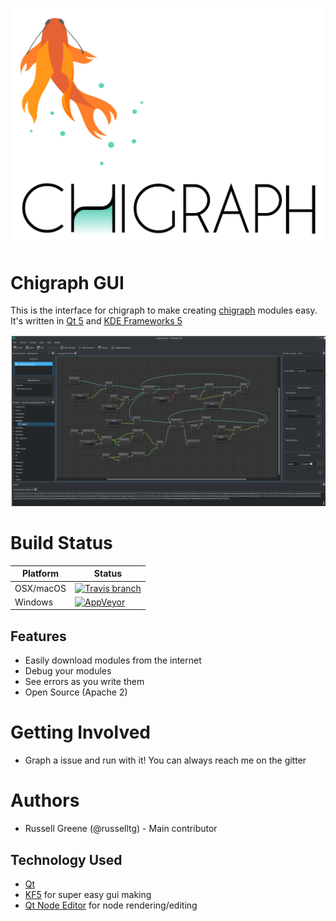 
![chigraph logo](doc/chigraph.png)

# Chigraph GUI
This is the interface for chigraph to make creating [chigraph](https://github.com/chigraph/chigraph) modules easy. It's written in  [Qt 5](https://www.qt.io) and [KDE Frameworks 5](https://api.kde.org/frameworks/index.html)


![screenshot](doc/looping.png)

# Build Status
| Platform  | Status                                                                           |
| --------- | -------------------------------------------------------------------------------- |
| OSX/macOS | [![Travis branch](https://img.shields.io/travis/chigraph/chigraph-gui/master.svg?style=flat-square)](https://travis-ci.org/chigraph/chigraph-gui) |
| Windows   | [![AppVeyor](https://img.shields.io/appveyor/ci/guapotaco/chigraph-gui.svg?style=flat-square)](https://ci.appveyor.com/project/GuapoTaco/chigraph-gui)  |

## Features
- Easily download modules from the internet
- Debug your modules
- See errors as you write them
- Open Source (Apache 2)

# Getting Involved
- Graph a issue and run with it! You can always reach me on the gitter

# Authors

- Russell Greene (@russelltg) - Main contributor

## Technology Used
- [Qt](https://www.qt.io)
- [KF5](https://api.kde.org/frameworks/index.html) for super easy gui making
- [Qt Node Editor](https://github.com/paceholder/nodeeditor) for node rendering/editing

